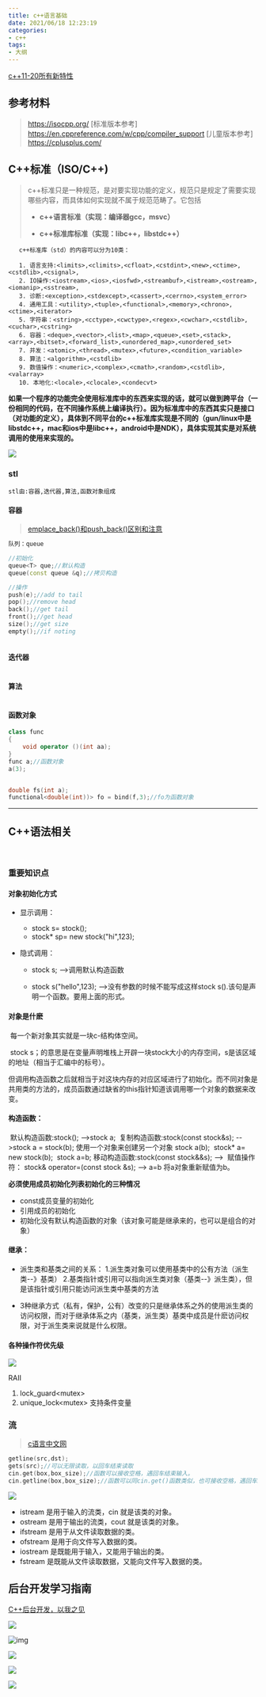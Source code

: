 ```yaml
---
title: c++语言基础 
date: 2021/06/18 12:23:19
categories:
- c++
tags:
- 大纲
---
```



[c++11-20所有新特性](https://www.bilibili.com/video/BV13T4y1k7qQ?t=10.7)



## 参考材料

>	https://isocpp.org/
>	[标准版本参考]
>	https://en.cppreference.com/w/cpp/compiler_support
>	[儿童版本参考]
>	https://cplusplus.com/




## C++标准（ISO/C++) 

>   c++标准只是一种规范，是对要实现功能的定义，规范只是规定了需要实现哪些内容，而具体如何实现就不属于规范范畴了。它包括
>
>   - **c++语言标准（实现：编译器gcc，msvc）**
>
>   - **c++标准库标准（实现：libc++，libstdc++）**



```
   c++标准库（std）的内容可以分为10类：
   
   1. 语言支持:<limits>,<climits>,<cfloat>,<cstdint>,<new>,<ctime>,<cstdlib>,<csignal>,
   2. IO操作:<iostream>,<ios>,<iosfwd>,<streambuf>,<istream>,<ostream>,<iomanip>,<sstream>,
   3. 诊断:<exception>,<stdexcept>,<cassert>,<cerrno>,<system_error>
   4. 通用工具：<utility>,<tuple>,<functional>,<memory>,<chrono>,<ctime>,<iterator>
   5. 字符串：<string>,<cctype>,<cwctype>,<regex>,<cwchar>,<cstdlib>,<cuchar>,<cstring>
   6. 容器：<deque>,<vector>,<list>,<map>,<queue>,<set>,<stack>,<array>,<bitset>,<forward_list>,<unordered_map>,<unordered_set>
   7. 并发：<atomic>,<thread>,<mutex>,<future>,<condition_variable>
   8. 算法：<algorithm>,<cstdlib>
   9. 数值操作：<numeric>,<complex>,<cmath>,<random>,<cstdlib>,<valarray>
   10. 本地化:<locale>,<clocale>,<condecvt>
```

   

**如果一个程序的功能完全使用标准库中的东西来实现的话，就可以做到跨平台（一份相同的代码，在不同操作系统上编译执行）。因为标准库中的东西其实只是接口（对功能的定义），具体到不同平台的c++标准库实现是不同的（gun/linux中是libstdc++，mac和ios中是libc++，android中是NDK），具体实现其实是对系统调用的使用来实现的。**

![](/images/标准库和标准模板库关系.png)




### stl
    stl由:容器,迭代器,算法,函数对象组成

#### 容器

>   [emplace_back()和push_back()区别和注意](https://www.cnblogs.com/zuofaqi/p/10194541.html)

```c++
队列：queue

//初始化
queue<T> que;//默认构造
queue(const queue &q);//拷贝构造

//操作
push(e);//add to tail
pop();//remove head
back();//get tail
front();//get head
size();//get size
empty();//if noting



```




#### 迭代器

```

```



#### 算法

```

```



#### 函数对象

```c++
class func
{
    void operator ()(int aa);
}
func a;//函数对象
a(3);


double fs(int a);
functional<double(int))> fo = bind(f,3);//fo为函数对象
```












---

## C++语法相关

​	

### 重要知识点

#### 对象初始化方式

- 显示调用：

  - stock s= stock();
  - stock* sp= new stock("hi",123);

- 隐式调用：

  - stock s;				-->调用默认构造函数

  - stock s("hello",123);	-->没有参数的时候不能写成这样stock s().该句是声明一个函数。要用上面的形式。

#### 对象是什麽

​	每一个新对象其实就是一块c-结构体空间。

​	stock s；的意思是在变量声明堆栈上开辟一块stock大小的内存空间，s是该区域的地址（相当于汇编中的标号）。

​	但调用构造函数之后就相当于对这块内存的对应区域进行了初始化。而不同对象是共用类的方法的，成员函数通过缺省的this指针知道该调用哪一个对象的数据来改变。

#### 构造函数：

​		默认构造函数:stock();								  -->stock a;
​		复制构造函数:stock(const stock&s);	 	-->stock a = stock(b);			使用一个对象来创建另一个对象
​																					stock a(b);
​																					stock* a= new stock(b);
​																					stock a=b;
​		移动构造函数:stock(const stock&&s);		-->
​		赋值操作符： stock& operator=(const stock &s);  --> a=b				将a对象重新赋值为b。

**必须使用成员初始化列表初始化的三种情况**

- const成员变量的初始化
- 引用成员的初始化
- 初始化没有默认构造函数的对象（该对象可能是继承来的，也可以是组合的对象）

#### 继承：

- 派生类和基类之间的关系：
  ​		1.派生类对象可以使用基类中的公有方法（派生类--》基类）
  ​		2.基类指针或引用可以指向派生类对象（基类--》派生类），但是该指针或引用只能访问派生类中基类的方法

- 3种继承方式（私有，保护，公有）改变的只是继承体系之外的使用派生类的访问权限，而对于继承体系之内（基类，派生类）基类中成员是什麽访问权限，对于派生类来说就是什么权限。






#### 各种操作符优先级

![](/images/运算符优先级.png)








RAII

1. lock_guard\<mutex\>
2. unique_lock\<mutex\> 		支持条件变量


### 流

> [c语言中文网](http://c.biancheng.net/view/272.html) 
>
> 

```c++
getline(src,dst);
gets(src);//可以无限读取，以回车结束读取
cin.get(box,box_size);//函数可以接收空格，遇回车结束输入。
cin.getline(box,box_size);//函数可以同cin.get()函数类似，也可接收空格，遇回车结束输入
```


![](../images/1.png)


- istream 是用于输入的流类，cin 就是该类的对象。
- ostream 是用于输出的流类，cout 就是该类的对象。
- ifstream 是用于从文件读取数据的类。
- ofstream 是用于向文件写入数据的类。
- iostream 是既能用于输入，又能用于输出的类。
- fstream 是既能从文件读取数据，又能向文件写入数据的类。








## 后台开发学习指南

[C++后台开发，以我之见](https://zhuanlan.zhihu.com/p/352365043)


![](../images/v2-9f5ba4cb9644915fa97dfdeb7b241bf6_720w.jpg)


![img](../images/v2-65780d15f794caa74e711894fa0af409_720w.jpg)


![](../images/v2-34afd1551b9389cfb4bac4d8c04efe8c_720w.jpg)


![](../images/v2-3cc6f3f8fc05bd93af86c37e10de8ed4_720w.jpg)


![](../images/v2-c65b8879d3126d15ee791856cf1a81a2_720w.jpg)
